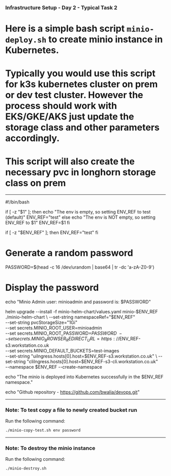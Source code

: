 ### Infrastructure Setup - Day 2 - Typical Task 2

#   Here is a simple **bash script** `minio-deploy.sh` to create minio instance in Kubernetes.
#   Typically you would use this script for **k3s** kubernetes cluster on prem or dev test cluster. However the process should work with EKS/GKE/AKS just update the storage class and other parameters accordingly.
#   This script will also create the necessary pvc in longhorn storage class on prem

---

#!/bin/bash

if [ -z "$1" ]; then
  echo "The env is empty, so setting ENV_REF to test (default)"
  ENV_REF="test"
else
   echo "The env is NOT empty, so setting ENV_REF to $1"
   ENV_REF=$1
fi

if [ -z "$ENV_REF" ]; then
  ENV_REF="test"
fi

# Generate a random password
PASSWORD=$(head -c 16 /dev/urandom | base64 | tr -dc 'a-zA-Z0-9')

# Display the password
echo "Minio Admin user: minioadmin and password is: $PASSWORD"

helm upgrade --install -f minio-helm-chart/values.yaml minio-$ENV_REF ./minio-helm-chart \
      --set-string namespaceRef="$ENV_REF" \
      --set-string pvcStorageSize="1Gi" \
      --set secrets.MINIO_ROOT_USER=minioadmin \
      --set secrets.MINIO_ROOT_PASSWORD=$PASSWORD \
      --set secrets.MINIO_BROWSER_REDIRECT_URL=https://$ENV_REF-s3.workstation.co.uk \
      --set secrets.MINIO_DEFAULT_BUCKETS=test-images \
      --set-string "uiIngress.hosts[0].host=$ENV_REF-s3.workstation.co.uk" \
      --set-string "cliIngress.hosts[0].host=$ENV_REF-s3-cli.workstation.co.uk" \
      --namespace $ENV_REF --create-namespace

echo "The minio is deployed into Kubernetes successfully in the $ENV_REF namespace."

echo "Github repository - https://github.com/bwalia/devops.git"


---

### Note: To test copy a file to newly created bucket run

Run the following command:

```bash
./minio-copy-test.sh env password
```

---

### Note: To destroy the minio instance

Run the following command:

```bash
./minio-destroy.sh
```
